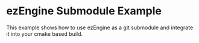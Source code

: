 # ezEngine Submodule Example

This example shows how to use ezEngine as a git submodule and integrate it into your cmake based build.